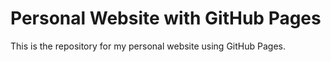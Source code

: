 # Personal Website with GitHub Pages
This is the repository for my personal website using GitHub Pages.

